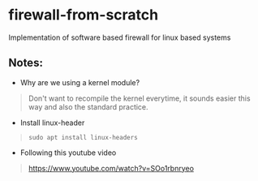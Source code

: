 # firewall-from-scratch
Implementation of software based firewall for linux based systems

## Notes:
- Why are we using a kernel module?
> Don't want to recompile the kernel everytime, it sounds easier this way and also the standard practice.

- Install linux-header
> `sudo apt install linux-headers`

- Following this youtube video 
> https://www.youtube.com/watch?v=SOo1rbnryeo